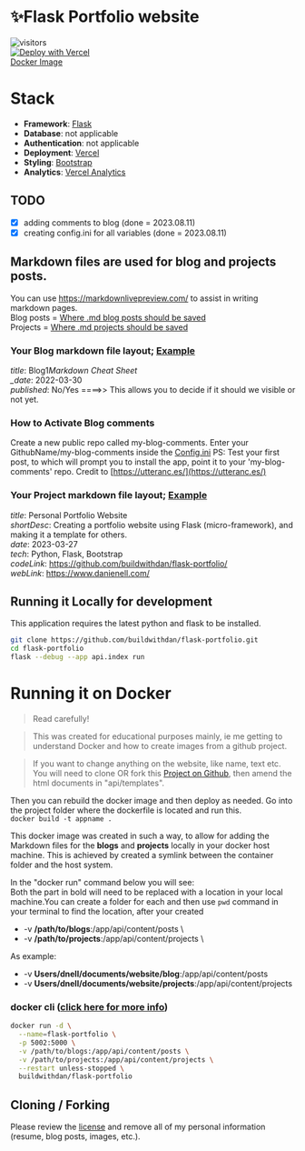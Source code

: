 # ✨Flask Portfolio website

![visitors](https://visitor-badge.laobi.icu/badge?page_id=buildwithdan.flask-portfolio)  
[![Deploy with Vercel](https://vercel.com/button)](https://vercel.com/new/clone?repository-url=https://github.com/buildwithdan/flask-portfolio)  
[Docker Image](https://hub.docker.com/r/buildwithdan/flask-portfolio)

# Stack

- **Framework**: [Flask](https://flask.palletsprojects.com/en/2.2.x/)
- **Database**: not applicable
- **Authentication**: not applicable
- **Deployment**: [Vercel](https://vercel.com)
- **Styling**: [Bootstrap](https://getbootstrap.com/)
- **Analytics**: [Vercel Analytics](https://vercel.com/analytics)

## TODO
- [x] adding comments to blog (done = 2023.08.11)
- [x] creating config.ini for all variables (done = 2023.08.11)

## Markdown files are used for blog and projects posts.

You can use https://markdownlivepreview.com/ to assist in writing markdown pages.  
Blog posts = [Where .md blog posts should be saved](https://github.com/buildwithdan/flask-portfolio/tree/simple/api/content/blogs)  
Projects = [Where .md projects should be saved](https://github.com/buildwithdan/flask-portfolio/tree/simple/api/content/projects)

### Your Blog markdown file layout; [Example](https://raw.githubusercontent.com/buildwithdan/flask-portfolio/simple/api/content/blogs/Blog-1.md?token=GHSAT0AAAAAACAGIQ5MGJYUPQFFRHX2RDR6ZBLBG7A)

_title_: Blog1*Markdown Cheat Sheet  
\_date*: 2022-03-30   
_published_: No/Yes ====>> This allows you to decide if it should we visible or not yet.   

### How to Activate Blog comments
Create a new public repo called my-blog-comments.
Enter your GithubName/my-blog-comments inside the [Config.ini](https://github.com/buildwithdan/flask-portfolio/tree/simple/api/config.ini)
PS: Test your first post, to which will prompt you to install the app, point it to your 'my-blog-comments' repo.
Credit to [https://utteranc.es/](https://utteranc.es/)

### Your Project markdown file layout; [Example](https://raw.githubusercontent.com/buildwithdan/flask-portfolio/simple/api/content/projects/project-1.md?token=GHSAT0AAAAAACAGIQ5MPUJGDAFDBRJUIJXYZBLBGOQ)

_title_: Personal Portfolio Website  
_shortDesc_: Creating a portfolio website using Flask (micro-framework), and making it a template for others.  
_date_: 2023-03-27  
_tech_: Python, Flask, Bootstrap  
_codeLink_: https://github.com/buildwithdan/flask-portfolio/  
_webLink_: https://www.danienell.com/


## Running it Locally for development

This application requires the latest python and flask to be installed.

```bash
git clone https://github.com/buildwithdan/flask-portfolio.git
cd flask-portfolio
flask --debug --app api.index run
```

# Running it on Docker

>Read carefully!   

>This was created for educational purposes mainly, ie me getting to understand Docker and how to create images from a github project.

>If you want to change anything on the website, like name, text etc. You will need to clone OR fork this [Project on Github](https://github.com/buildwithdan/flask-portfolio), then amend the html documents in "api/templates".   

Then you can rebuild the docker image and then deploy as needed. Go into the project folder where the dockerfile is located and run this.   
```docker build -t appname .``` 

This docker image was created in such a way, to allow for adding the Markdown files for the <strong>blogs</strong> and <strong>projects</strong> locally in your docker host machine. This is achieved by created a symlink between the container folder and the host system.   

In the "docker run" command below you will see:   
Both the part in bold will need to be replaced with a location in your local machine.You can create a folder for each and then use ```pwd``` command in your terminal to find the location, after your created
 - -v <strong>/path/to/blogs</strong>:/app/api/content/posts \
 - -v <strong>/path/to/projects</strong>:/app/api/content/projects \

As example:
 - -v <strong>Users/dnell/documents/website/blog</strong>:/app/api/content/posts
 - -v <strong>Users/dnell/documents/website/projects</strong>:/app/api/content/projects

### docker cli ([click here for more info](https://docs.docker.com/engine/reference/commandline/cli/))

```bash
docker run -d \
  --name=flask-portfolio \
  -p 5002:5000 \
  -v /path/to/blogs:/app/api/content/posts \
  -v /path/to/projects:/app/api/content/projects \
  --restart unless-stopped \
  buildwithdan/flask-portfolio

```

## Cloning / Forking

Please review the [license](https://github.com/buildwithdan/flask-portfolio/blob/simple/LICENSE.md) and remove all of my personal information (resume, blog posts, images, etc.).
